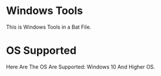 # Windows Tools
This is Windows Tools in a Bat File.
# OS Supported
Here Are The OS Are Supported:
Windows 10 And Higher OS. 

